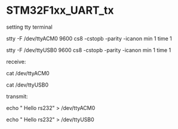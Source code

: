 # STM32F1xx_UART_tx

setting tty terminal

stty -F /dev/ttyACM0 9600 cs8 -cstopb -parity -icanon min 1 time 1

stty -F /dev/ttyUSB0 9600 cs8 -cstopb -parity -icanon min 1 time 1

receive:

cat /dev/ttyACM0

cat /dev/ttyUSB0

transmit:

echo " Hello rs232" > /dev/ttyACM0

echo " Hello rs232" > /dev/ttyUSB0

